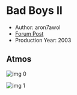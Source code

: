 # Bad Boys II

* Author: aron7awol
* [Forum Post](https://www.avsforum.com/threads/bass-eq-for-filtered-movies.2995212/post-56693206)
* Production Year: 2003

## Atmos

![img 0](https://i.imgur.com/A62vc8J.jpg)

![img 1](https://i.imgur.com/w7DbLwb.png)

